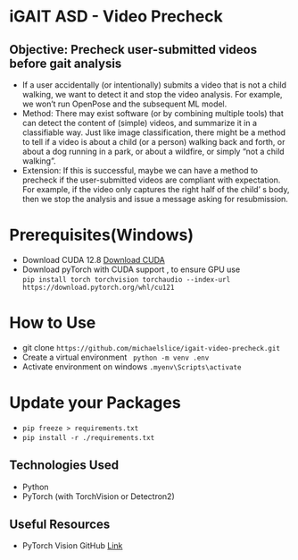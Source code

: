 # iGAIT ASD - Video Precheck

## Objective: Precheck user-submitted videos before gait analysis 

- If a user accidentally (or intentionally) submits a video that is not a child walking, we want to detect it and stop the video analysis. For example, we won’t run OpenPose and the subsequent ML model. 
- Method: There may exist software (or by combining multiple tools) that can detect the content of (simple) videos, and summarize it in a classifiable way. Just like image classification, there might be a method to tell if a video is about a child (or a person) walking back and forth, or about a dog running in a park, or about a wildfire, or simply “not a child walking”. 
- Extension: If this is successful, maybe we can have a method to precheck if the user-submitted videos are compliant with expectation. For example, if the video only captures the right half of the child’ s body, then we stop the analysis and issue a message asking for resubmission. 

# Prerequisites(Windows)
- Download CUDA 12.8 [Download CUDA](https://developer.nvidia.com/cuda-downloads)
- Download pyTorch with CUDA support , to ensure GPU use <br> `pip install torch torchvision torchaudio --index-url https://download.pytorch.org/whl/cu121`


# How to Use
- git clone `https://github.com/michaelslice/igait-video-precheck.git`
- Create a virtual environment ` python -m venv .env`
- Activate environment on windows `.myenv\Scripts\activate`
# Update your Packages
- `pip freeze > requirements.txt`
- `pip install -r ./requirements.txt`
## Technologies Used
- Python
- PyTorch (with TorchVision or Detectron2)

## Useful Resources
- PyTorch Vision GitHub [Link](https://github.com/pytorch/vision)
